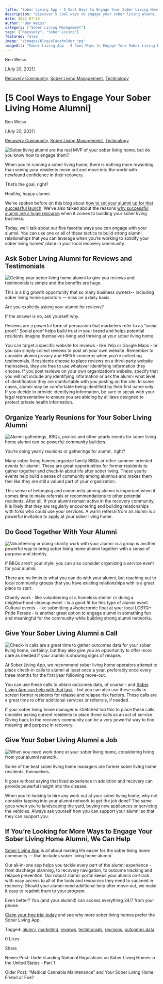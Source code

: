 ```yaml
---
title: "Sober Living App - 5 Cool Ways to Engage Your Sober Living Home Alumni"
description: "Discover 5 cool ways to engage your sober living alumni. Build a strong, supportive recovery community network."
date: 2021-07-15
author: "Ben Weiss"
category: ["Sober Living Management"]
tags: ["Recovery", "Sober Living"]
featured: false
image: "/images/blog/placeholder.jpg"
imageAlt: "Sober Living App - 5 Cool Ways to Engage Your Sober Living Home Alumni"
---
```


Ben Weiss

[July 20, 2021]

[Recovery Community](/sober-living-app-blog/category/Recovery+Community), [Sober Living Management](/sober-living-app-blog/category/Sober+Living+Management), [Technology](/sober-living-app-blog/category/Technology)

#  [5 Cool Ways to Engage Your Sober Living Home Alumni]

Ben Weiss

[July 20, 2021]

[Recovery Community](/sober-living-app-blog/category/Recovery+Community), [Sober Living Management](/sober-living-app-blog/category/Sober+Living+Management), [Technology](/sober-living-app-blog/category/Technology)

![Sober living alumni are the real MVP of your sober living home, but do you know how to engage them?](/images/blog/5-cool-ways-to-engage-your-sober-living-home-alumni/Screen_Shot_2021-07-14_at_1.48.19_PM.png)

When you’re running a sober living home, there is nothing more rewarding than seeing your residents move out and move into the world with newfound confidence in their recovery. 

That’s the goal, right? 

Healthy, happy alumni. 

We’ve spoken before on this blog about [how to set your alumni up for that successful launch](https://behavehealth.com/blog/2020/2/11/now-what-how-to-set-your-addiction-treatment-alumni-up-for-success). We’ve also talked about the reasons [why successful alumni are a huge resource](https://soberlivingapp.com/sober-living-app-blog/2020/6/16/how-to-turn-alumni-recovery-success-into-new-residents-for-your-sober-living-home) when it comes to building your sober living business. 

Today, we’ll talk about our five favorite ways you can engage with your alumni. You can use one or all of these tactics to build strong alumni relationships that you can leverage when you’re working to solidify your sober living homes’ place in your local recovery community. 

## Ask Sober Living Alumni for Reviews and Testimonials 

![Getting your sober living home alumni to give you reviews and testimonials is simple and the benefits are huge.](/images/blog/5-cool-ways-to-engage-your-sober-living-home-alumni/Screen_Shot_2021-07-14_at_1.40.16_PM.png)

This is a big growth opportunity that so many business owners-- including sober living home operators — miss on a daily basis. 

Are you explicitly asking your alumni for reviews? 

If the answer is no, ask yourself why.

Reviews are a powerful form of persuasion that marketers refer to as “social proof.” Social proof helps build trust in your brand and helps potential residents imagine themselves living and thriving at your sober living home. 

You can target a specific website for reviews - like Yelp or Google Maps - or you can simply collect reviews to post on your own website. Remember to consider alumni privacy and HIPAA concerns when you’re collecting testimonials. If residents choose to place reviews on a third-party website themselves, they are free to use whatever identifying information they choose. If you post reviews on your own organization’s website, specify that you will not include any identifying information or ask the alumni what level of identification they are comfortable with you posting on the site. In some cases, alumni may be comfortable being identified by their first name only. If you decide to provide identifying information, be sure to speak with your legal representative to ensure you are abiding by all laws designed to protect private health information. 

## Organize Yearly Reunions for Your Sober Living Alumni 

![Alumni gatherings, BBQs, picnics and other yearly events for sober living home alumni can be powerful community builders.](/images/blog/5-cool-ways-to-engage-your-sober-living-home-alumni/Screen_Shot_2021-07-14_at_1.42.45_PM.png)

You’re doing yearly reunions or gatherings for alumni, right? 

Many sober living homes organize family BBQs or other summer-oriented events for alumni. These are great opportunities for former residents to gather together and check-in about life after sober living. These yearly events help build a sense of community among alumnus and makes them feel like they are still a valued part of your organization. 

This sense of belonging and community among alumni is important when it comes time to make referrals or recommendations to other potential residents. After all, if your alumni remain active in the recovery community, it is likely that they are regularly encountering and building relationships with folks who could use your services. A warm referral from an alumni is a powerful invitation to apply at your sober living home. 

## Do Good Together With Your Alumni

![Volunteering or doing charity work with your alumni in a group is another powerful way to bring sober living home alumni together with a sense of purpose and identity.](/images/blog/5-cool-ways-to-engage-your-sober-living-home-alumni/Screen_Shot_2021-07-14_at_1.43.19_PM.png)

If BBQs aren’t your style, you can also consider organizing a service event for your alumni. 

There are no limits to what you can do with your alumni, but reaching out to local community groups that you have existing relationships with is a great place to start. 

Charity work - like volunteering at a homeless shelter or doing a neighborhood cleanup event - is a good fit for this type of alumni event. Cultural events - like submitting a #soberpride float at your local LGBTQ+ Pride Parade - is another great option to engage alumni in something fun and meaningful for the community while building strong alumni networks. 

## Give Your Sober Living Alumni a Call 

![Check-in calls are a great time to gather outcomes data for your sober living home, certainly, but they also give you an opportunity to offer more care as needed if your alumni is showing signs of relapse.](/images/blog/5-cool-ways-to-engage-your-sober-living-home-alumni/Screen_Shot_2021-07-14_at_12.49.22_PM.png)

At Sober Living App, we recommend sober living home operators attempt to place check-in calls to alumni at least once a year, preferably once every three months for the first year following move-out. 

You can use these calls to obtain outcomes data, of course - and [Sober Living App can help with that task](https://behavehealth.com/blog/2019/6/4/how-smart-patient-portals-improve-addiction-treatment-engagement-and-outcomes) \- but you can also use these calls to screen former residents for relapse and relapse risk factors. These calls are a great time to offer additional services or referrals, if needed.

If your sober living home manager is stretched too thin to place these calls, consider asking current residents to place these calls as an act of service. Giving back to the recovery community can be a very powerful way to find meaning and purpose in recovery.

## Give Your Sober Living Alumni a Job 

![When you need work done at your sober living home, considering hiring from your alumni network.](/images/blog/5-cool-ways-to-engage-your-sober-living-home-alumni/Screen_Shot_2021-07-14_at_1.45.37_PM.png)

Some of the best sober living home managers are former sober living home residents, themselves. 

It goes without saying that lived experience in addiction and recovery can provide powerful insight into the disease. 

When you’re looking to hire any work out at your sober living home, why not consider tapping into your alumni network to get the job done? The same goes when you’re landscaping the yard, buying new appliances or servicing the vehicles. Always ask yourself how you can support your alumni so that they can support you.  

## If You’re Looking for More Ways to Engage Your Sober Living Home Alumni, We Can Help 

[Sober Living App](/) is all about making life easier for the sober living home community — that includes sober living home alumni. 

Our all-in-one app helps you tackle every part of the alumni experience - from discharge planning, to recovery navigation, to outcome tracking and relapse prevention. Our robust alumni portal keeps your alumni on-track with easy access to all of the tools and resources they need to succeed in recovery. Should your alumni need additional help after move-out, we make it easy to readmit them to your program. 

Even better?  You (and your alumni!) can access everything 24/7 from your phone.

[Claim your free trial today](https://behavehealth.com/get-started) and see why more sober living homes prefer the Sober Living App.

Tagged: [alumni](/sober-living-app-blog/tag/alumni), [marketing](/sober-living-app-blog/tag/marketing), [reviews](https://soberlivingapp.com/sober-living-app-blog/tag/reviews), [testimonials](https://soberlivingapp.com/sober-living-app-blog/tag/testimonials), [reunions](https://soberlivingapp.com/sober-living-app-blog/tag/reunions), [outcomes data](/sober-living-app-blog/tag/outcomes+data)

0 Likes

Share

Newer Post: Understanding National Regulations on Sober Living Homes in the United States - Part 1

Older Post: “Medical Cannabis Maintenance” and Your Sober Living Home: Friend or Foe?